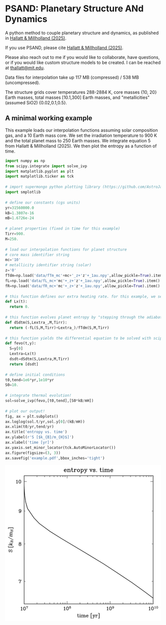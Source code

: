 # PSAND: Planetary Structure ANd Dynamics
A python method to couple planetary structure and dynamics, as published in [Hallatt & Millholland (2025)](https://ui.adsabs.harvard.edu/abs/2025arXiv250922923H/abstract).

If you use PSAND, please cite [Hallatt & Millholland (2025)](https://ui.adsabs.harvard.edu/abs/2025arXiv250922923H/abstract).

Please also reach out to me if you would like to collaborate, have questions, or if you would like custom structure models to be created. I can be reached at thallatt@mit.edu.

Data files for interpolation take up 117 MB (compressed) / 538 MB (uncompressed).

The structure grids cover temperatures 288-2884 K, core masses {10, 20} Earth masses, total masses [10.1,300] Earth masses, and "metallicities" (assumed SiO2) {0.02,0.1,0.5}.

## A minimal working example

This example loads our interpolation functions assuming solar composition gas, and a 10 Earth mass core. We set the irradiation temperature to 900 K and the total planet mass to 250 Earth masses. We integrate equation 5 from Hallatt & Millholland (2025). We then plot the entropy as a function of time.

```python
import numpy as np
from scipy.integrate import solve_ivp
import matplotlib.pyplot as plt
import matplotlib.ticker as tck

# import supermongo python plotting library (https://github.com/AstroJacobLi/smplotlib)
import smplotlib

# define our constants (cgs units)
yr=31560000.0
kB=1.3807e-16
mB=1.6726e-24

# planet properties (fixed in time for this example)
Tirr=900.
M=250.

# load our interpolation functions for planet structure
# core mass identifier string
mc='10'
# metallicity identifier string (solar)
z='0'
fTdm=np.load('data/fTm_mc'+mc+'_z+'z'+_1au.npy',allow_pickle=True).item()
fL=np.load('data/fL_mc+'mc'+_z+'z'+_1au.npy',allow_pickle=True).item()
fR=np.load('data/fR_mc+'mc'+_z+'z'+_1au.npy',allow_pickle=True).item()

# this function defines our extra heating rate. for this example, we set it to zero.
def Lx(t):
  return 0.

# this function evolves planet entropy by "stepping through the adiabats" (equation 5 of Hallatt & Millholland (2025)).
def dSdtm(S,Lextra_,M,Tirr):
  return (-fL(S,M,Tirr)+Lextra_)/fTdm(S,M,Tirr)

# this function yields the differential equation to be solved with scipy
def fevo(t,y):
  S=y[0]
  Lextra=Lx(t)
  dsdt=dSdtm(S,Lextra,M,Tirr)
  return [dsdt]

# define initial conditions
t0,tend=1e6*yr,1e10*yr
S0=10.

# integrate thermal evolution!
sol=solve_ivp(fevo,[t0,tend],[S0*kB/mH])

# plot our output!
fig, ax = plt.subplots()
ax.loglog(sol.t/yr,sol.y[0]/(kB/mH))
ax.xlim(t0/yr,tend/yr)
ax.title('entropy vs. time')
ax.ylabel(r'S [$k_{B}/m_{H}$]')
ax.xlabel('time [yr]')
ax.yaxis.set_minor_locator(tck.AutoMinorLocator())
ax.figure(figsize=(3, 3))
ax.savefig('example.pdf',bbox_inches='tight')
```
![example](example.png "example")
